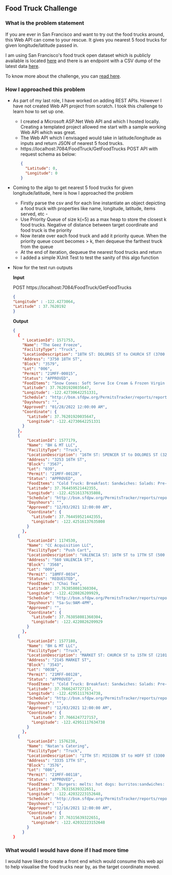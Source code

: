 ## Food Truck Challenge

### What is the problem statement

If you are ever in San Francisco and want to try out the food trucks around, this Web API can come to your rescue.
It gives you nearest 5 food trucks for given longitude/latitude passed in.

I am using San Francisco's food truck open dataset which is publicly available is located [here](https://data.sfgov.org/Economy-and-Community/Mobile-Food-Facility-Permit/rqzj-sfat/data) and there is an endpoint with a CSV dump of the latest data [here](https://data.sfgov.org/api/views/rqzj-sfat/rows.csv).

To know more about the challenge, you can [read here](https://github.com/timfpark/take-home-engineering-challenge).
 
### How I approached this problem
- As part of my last role, I have worked on adding REST APIs. However I have not created Web API project from scratch. I took this challenge to learn how to set up one. 
  - I created a Microsoft ASP.Net Web API and which I hosted locally. Creating a templated project allowed me start with a sample working Web API which was great.   
  - The Web API which I envisaged would take in latitude/longitude as inputs and return JSON of nearest 5 food trucks.
  - 
    https://localhost:7084/FoodTruck/GetFoodTrucks POST API with request schema as below:
    ```json
    {
      "Latitude": 0,
      "Longitude": 0
    }
    ```
- Coming to the algo to get nearest 5 food trucks for given longitude/latitude, here is how I approached the problem
    - Firstly parse the csv and for each line instantiate an object depicting a food truck with properties like name, longitude, latitude, items served, etc    -
    - Use Priority Queue of size k(=5) as a max heap to store the closest k food trucks. Negative of distance between target coordinate and food truck is the priority
    - Now iterate over each food truck and add it priority queue. When the priority queue count becomes > k, then dequeue the farthest truck from the queue
    - At the end of iteration, dequeue the nearest food trucks and return
    - I added a simple XUnit Test to test the sanity of this algo function
    
- Now for the test run outputs

    **Input**
    
    
    POST https://localhost:7084/FoodTruck/GetFoodTrucks
    ```json
    {
    "Longitude" : -122.4273064,
    "Latitude" : 37.7620192
    }
    ```
    **Output**
    ```json
    {
      {
        " LocationId": 1571753,
        "Name": "The Geez Freeze",
        "FacilityType": "Truck",
        "LocationDescription": "18TH ST: DOLORES ST to CHURCH ST (3700 - 3799)",
        "Address": "3750 18TH ST",
        "Block": "3579",
        "Lot": "006",
        "Permit": "21MFF-00015",
        "Status": "APPROVED",
        "FoodItems": "Snow Cones: Soft Serve Ice Cream & Frozen Virgin Daiquiris",
        "Latitude": 37.76201920035647,
        "Longitude": -122.42730642251331,
        "Schedule": "http://bsm.sfdpw.org/PermitsTracker/reports/report.aspx?title=schedule&report=rptSchedule&params=permit=21MFF-00015&ExportPDF=1&Filename=21MFF-00015_schedule.pdf",
        "Dayshours": "",
        "Approved": "01/28/2022 12:00:00 AM",
        "Coordinate": {
          "Latitude": 37.76201920035647,
          "Longitude": -122.42730642251331
        }
      },
      {
          "LocationId": 1577179,
          "Name": "BH & MT LLC",
          "FacilityType": "Truck",
          "LocationDescription": "16TH ST: SPENCER ST to DOLORES ST (3220 - 3299)",
          "Address": "3253 16TH ST",
          "Block": "3567",
          "Lot": "039",
          "Permit": "21MFF-00128",
          "Status": "APPROVED",
          "FoodItems": "Cold Truck: Breakfast: Sandwiches: Salads: Pre-Packaged Snacks: Beverages",
          "Latitude": 37.764459521442355,
          "Longitude": -122.42516137635808,
          "Schedule": "http://bsm.sfdpw.org/PermitsTracker/reports/report.aspx?title=schedule&report=rptSchedule&params=permit=21MFF-00128&ExportPDF=1&Filename=21MFF-00128_schedule.pdf",
          "Dayshours": "",
          "Approved": "12/03/2021 12:00:00 AM",
          "Coordinate": {
            "Latitude": 37.764459521442355,
            "Longitude": -122.42516137635808
          }
        },
      {
          "LocationId": 1174530,
          "Name": "CC Acquisition LLC",
          "FacilityType": "Push Cart",
          "LocationDescription": "VALENCIA ST: 16TH ST to 17TH ST (500 - 599)",
          "Address": "560 VALENCIA ST",
          "Block": "3568",
          "Lot": "009",
          "Permit": "18MFF-0034",
          "Status": "REQUESTED",
          "FoodItems": "Chai Tea",
          "Latitude": 37.763858081360304,
          "Longitude": -122.4220826209929,
          "Schedule": "http://bsm.sfdpw.org/PermitsTracker/reports/report.aspx?title=schedule&report=rptSchedule&params=permit=18MFF-0034&ExportPDF=1&Filename=18MFF-0034_schedule.pdf",
          "Dayshours": "Sa-Su:9AM-4PM",
          "Approved": "",
          "Coordinate": {
            "Latitude": 37.763858081360304,
            "Longitude": -122.4220826209929
          }
        },
      {
          "LocationId": 1577180,
          "Name": "BH & MT LLC",
          "FacilityType": "Truck",
          "LocationDescription": "MARKET ST: CHURCH ST to 15TH ST (2101 - 2195) -- SOUTH --",
          "Address": "2145 MARKET ST",
          "Block": "3543",
          "Lot": "003B",
          "Permit": "21MFF-00128",
          "Status": "APPROVED",
          "FoodItems": "Cold Truck: Breakfast: Sandwiches: Salads: Pre-Packaged Snacks: Beverages",
          "Latitude": 37.7666247727157,
          "Longitude": -122.42951117634738,
          "Schedule": "http://bsm.sfdpw.org/PermitsTracker/reports/report.aspx?title=schedule&report=rptSchedule&params=permit=21MFF-00128&ExportPDF=1&Filename=21MFF-00128_schedule.pdf",
          "Dayshours": "",
          "Approved": "12/03/2021 12:00:00 AM",
          "Coordinate": {
            "Latitude": 37.7666247727157,
            "Longitude": -122.42951117634738
          }
        },
      {
          "LocationId": 1576238,
          "Name": "Natan's Catering",
          "FacilityType": "Truck",
          "LocationDescription": "17TH ST: MISSION ST to HOFF ST (3300 - 3343)",
          "Address": "3335 17TH ST",
          "Block": "3576",
          "Lot": "086",
          "Permit": "21MFF-00118",
          "Status": "APPROVED",
          "FoodItems": "Burgers: melts: hot dogs: burritos:sandwiches: fries: onion rings: drinks",
          "Latitude": 37.76315639322651,
          "Longitude": -122.42032223152648,
          "Schedule": "http://bsm.sfdpw.org/PermitsTracker/reports/report.aspx?title=schedule&report=rptSchedule&params=permit=21MFF-00118&ExportPDF=1&Filename=21MFF-00118_schedule.pdf",
          "Dayshours": "",
          "Approved": "12/16/2021 12:00:00 AM",
          "Coordinate": {
            "Latitude": 37.76315639322651,
            "Longitude": -122.42032223152648
          }
        }
    }
    ```
### What would I would have done if I had more time
I would have liked to create a front end which would consume this web api to help visualise the food trucks near by, as the target coordinate moved. 
